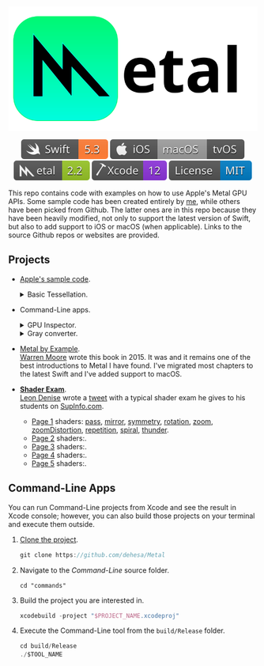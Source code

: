 <p align="center">
   <img src="docs/assets/Metal.svg" alt="Metal Logo & Name"/>
</p>

<p align="center">
    <a href="https://swift.org/about/#swiftorg-and-open-source"><img src="docs/assets/badges/Swift.svg" alt="Swift 5.x"></a>
    <img src="docs/assets/badges/Apple.svg" alt="macOS, iOS, tvOS">
    <a href="https://developer.apple.com/metal/"><img src="docs/assets/badges/Metal.svg" alt="Metal 2.2"></a>
    <a href="https://developer.apple.com/xcode/"><img src="docs/assets/badges/Xcode.svg" alt="Xcode 12"></a>
    <a href="http://doge.mit-license.org"><img src="docs/assets/badges/License.svg" alt="MIT License"></a>
</p>

This repo contains code with examples on how to use Apple's Metal GPU APIs. Some sample code has been created entirely by [me](https://github.com/dehesa), while others have been picked from Github. The latter ones are in this repo because they have been heavily modified, not only to support the latest version of Swift, but also to add support to iOS or macOS (when applicable). Links to the source Github repos or websites are provided.

## Projects

-   [Apple's sample code](https://developer.apple.com/metal/sample-code).

    <details><summary>Basic Tessellation.</summary><p>

    [This sample](https://developer.apple.com/library/content/samplecode/MetalBasicTessellation/Introduction/Intro.html) shows how to tessellate a triangle or quad patch with adjustable per-patch tessellation factors.

    </p><p align="center">
        <img src="docs/assets/Tessellation.png" alt="macOS app tessellating a triangle"/>
    </p></details>

-   Command-Line apps.

    <div>
    <details><summary>GPU Inspector.</summary><p>

    Prints on `stdout` a brief description of all your available GPUs. For example:

    ```
    Intel(R) HD Graphics 530
        Built-in GPU (low power)
        Unified memory (shared with CPU)
            max recommended working set: 1.61 GB
        Feature set support
            family: common 1, common 2, common 3, mac 1, mac 2
            sets: 1v1, 1v2, 1v3, 1v4, 2v1
        General Purpose Computing
            max threadgroup memory: 66 KB
            max threads per threadgroup: [1024, 1024, 1024]
            threads execution width: 32

    AMD Radeon Pro 460
        Built-in GPU
        Discrete memory
            max recommended working set: 4.29 GB
        Feature set support
            family: common 1, common 2, common 3, mac 1, mac 2
            sets: 1v1, 1v2, 1v3, 1v4, 2v1
        General Purpose Computing
            max threadgroup memory: 66 KB
            max threads per threadgroup: [1024, 1024, 1024]
            threads execution width: 64
    ```

    </p></details>
    <details><summary>Gray converter.</summary><p>

    Based on [Safx](https://github.com/safx)' Gray converter [compute sample](https://github.com/safx/Metal-CommandLine-Sample-Swift), this small command-line utility transforms a picture into its gray-scale version and place it on the user's desktop.

    The command-line app expects one argument with the location of the image to transform (e.g. `$(PROJECT_DIR)/Sources/GrayScale/Assets/Sample.jpg`). If you run the program through Xcode, there is a default argument defined on the Xcode Scheme.

    </p></details>
    </div>

-   [Metal by Example](https://metalbyexample.com).
    <br>[Warren Moore](https://warrenmoore.net) wrote this book in 2015. It was and it remains one of the best introductions to Metal I have found.
    I've migrated most chapters to the latest Swift and I've added support to macOS.
-   [**Shader Exam**](https://github.com/leon196/SIGExam).
    <br>[Leon Denise](https://twitter.com/leondenise) wrote a [tweet](https://twitter.com/leondenise/status/953716696161882114) with a typical shader exam he gives to his students on [SupInfo.com](https://rubika-edu.com).
    -   [Page 1](Shader%20Exam/Sources/Common/Assets/Exam/Page1.png) shaders:
        [pass](Shader%20Exam/Sources/Common/Pages/ShadersPage1.metal#L7),
        [mirror](Shader%20Exam/Sources/Common/Pages/ShadersPage1.metal#L17),
        [symmetry](Shader%20Exam/Sources/Common/Pages/ShadersPage1.metal#L24),
        [rotation](Shader%20Exam/Sources/Common/Pages/ShadersPage1.metal#L32),
        [zoom](Shader%20Exam/Sources/Common/Pages/ShadersPage1.metal#L50),
        [zoomDistortion](Shader%20Exam/Sources/Common/Pages/ShadersPage1.metal#L59),
        [repetition](Shader%20Exam/Sources/Common/Pages/ShadersPage1.metal#L70),
        [spiral](Shader%20Exam/Sources/Common/Pages/ShadersPage1.metal#L77),
        [thunder](Shader%20Exam/Sources/Common/Pages/ShadersPage1.metal#L91).
    -   [Page 2](Shader%20Exam/Sources/Common/Assets/Exam/Page2.png) shaders:.
    -   [Page 3](Shader%20Exam/Sources/Common/Assets/Exam/Page3.png) shaders:.
    -   [Page 4](Shader%20Exam/Sources/Common/Assets/Exam/Page4.png) shaders:.
    -   [Page 5](Shader%20Exam/Sources/Common/Assets/Exam/Page5.png) shaders:.

## Command-Line Apps

You can run Command-Line projects from Xcode and see the result in Xcode console; however, you can also build those projects on your terminal and execute them outside.

1. [Clone the project](xcode://clone?repo=https://github.com/dehesa/Metal).

    ```swift
    git clone https://github.com/dehesa/Metal
    ```

2. Navigate to the _Command-Line_ source folder.

    ```
    cd "commands"
    ```

3. Build the project you are interested in.

    ```swift
    xcodebuild -project "$PROJECT_NAME.xcodeproj"
    ```

4. Execute the Command-Line tool from the `build/Release` folder.
    ```swift
    cd build/Release
    ./$TOOL_NAME
    ```

